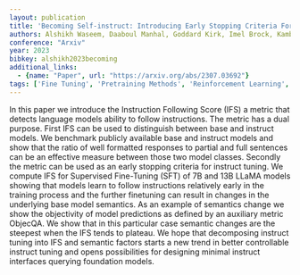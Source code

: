 ```yaml
---
layout: publication
title: 'Becoming Self-instruct: Introducing Early Stopping Criteria For Minimal Instruct Tuning'
authors: Alshikh Waseem, Daaboul Manhal, Goddard Kirk, Imel Brock, Kamble Kiran, Kulkarni Parikshith, Russak Melisa
conference: "Arxiv"
year: 2023
bibkey: alshikh2023becoming
additional_links:
  - {name: "Paper", url: "https://arxiv.org/abs/2307.03692"}
tags: ['Fine Tuning', 'Pretraining Methods', 'Reinforcement Learning', 'Training Techniques']
---
```

In this paper we introduce the Instruction Following Score (IFS) a metric that detects language models ability to follow instructions. The metric has a dual purpose. First IFS can be used to distinguish between base and instruct models. We benchmark publicly available base and instruct models and show that the ratio of well formatted responses to partial and full sentences can be an effective measure between those two model classes. Secondly the metric can be used as an early stopping criteria for instruct tuning. We compute IFS for Supervised Fine-Tuning (SFT) of 7B and 13B LLaMA models showing that models learn to follow instructions relatively early in the training process and the further finetuning can result in changes in the underlying base model semantics. As an example of semantics change we show the objectivity of model predictions as defined by an auxiliary metric ObjecQA. We show that in this particular case semantic changes are the steepest when the IFS tends to plateau. We hope that decomposing instruct tuning into IFS and semantic factors starts a new trend in better controllable instruct tuning and opens possibilities for designing minimal instruct interfaces querying foundation models.
